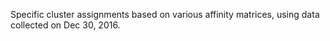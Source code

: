 Specific cluster assignments based on various affinity matrices, using data collected on Dec 30, 2016.
